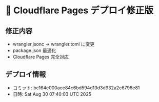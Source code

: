 # 🚀 Cloudflare Pages デプロイ修正版

## 修正内容
- wrangler.jsonc → wrangler.toml に変更
- package.json 最適化
- Cloudflare Pages 完全対応

## デプロイ情報
- コミット: bc164e000aee84c6bd594d13d3d932a2c6796e81
- 日時: Sat Aug 30 07:40:03 UTC 2025

